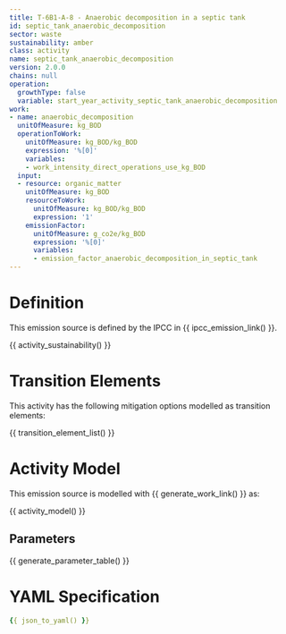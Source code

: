 ```yaml
---
title: T-6B1-A-8 - Anaerobic decomposition in a septic tank
id: septic_tank_anaerobic_decomposition
sector: waste
sustainability: amber
class: activity
name: septic_tank_anaerobic_decomposition
version: 2.0.0
chains: null
operation:
  growthType: false
  variable: start_year_activity_septic_tank_anaerobic_decomposition
work:
- name: anaerobic_decomposition
  unitOfMeasure: kg_BOD
  operationToWork:
    unitOfMeasure: kg_BOD/kg_BOD
    expression: '%[0]'
    variables:
    - work_intensity_direct_operations_use_kg_BOD
  input:
  - resource: organic_matter
    unitOfMeasure: kg_BOD
    resourceToWork:
      unitOfMeasure: kg_BOD/kg_BOD
      expression: '1'
    emissionFactor:
      unitOfMeasure: g_co2e/kg_BOD
      expression: '%[0]'
      variables:
      - emission_factor_anaerobic_decomposition_in_septic_tank
---
```

# Definition
This emission source is defined by the IPCC in {{ ipcc_emission_link() }}.


{{ activity_sustainability() }}

# Transition Elements

This activity has the following mitigation options modelled as transition elements:

{{ transition_element_list() }}

# Activity Model
This emission source is modelled with {{ generate_work_link() }} as:

{{ activity_model() }}

## Parameters

{{ generate_parameter_table() }}

# YAML Specification

```yaml
{{ json_to_yaml() }}
```
